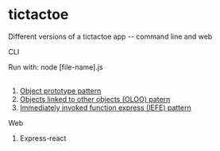 # tictactoe
Different versions of a tictactoe app -- command line and web

CLI

Run with: node [file-name].js</br></br>
1. <a href="http://robotlolita.me/2011/10/09/understanding-javascript-oop.html" target="_blank">Object prototype pattern</a></br>
2. <a href="https://github.com/getify/You-Dont-Know-JS/blob/master/this%20%26%20object%20prototypes/ch6.md" target="_blank">Objects linked to other objects (OLOO) patern</a></br>
3. <a href="https://en.wikipedia.org/wiki/Immediately-invoked_function_expression" target="_blank">Immediately invoked function express (IEFE) pattern</a></br>

Web</br>
1. Express-react



